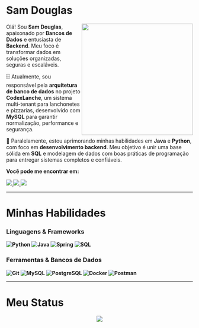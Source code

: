 # Sam Douglas

<img src="https://iili.io/HyiXz8P.png" min-width="300px" max-width="300px" width="300px" align="right">

<p align="left">
      Olá! Sou <strong>Sam Douglas</strong>, apaixonado por <strong>Bancos de Dados</strong> e entusiasta de <strong>Backend</strong>. 
      Meu foco é transformar dados em soluções organizadas, seguras e escaláveis.
</p>

<p align="left">
      🗄️ Atualmente, sou responsável pela <strong>arquitetura de banco de dados</strong> no projeto <strong>CodexLanche</strong>, 
      um sistema multi-tenant para lanchonetes e pizzarias, desenvolvido com <strong>MySQL</strong> para garantir 
      normalização, performance e segurança.
</p>

<p align="left">
      🚀 Paralelamente, estou aprimorando minhas habilidades em <strong>Java</strong> e <strong>Python</strong>, com foco em 
      <strong>desenvolvimento backend</strong>. Meu objetivo é unir uma base sólida em <strong>SQL</strong> e modelagem de dados 
      com boas práticas de programação para entregar sistemas completos e confiáveis.
</p>

<p align="left">
 <strong>Você pode me encontrar em:<strong>
</p>
<p align="left">

<a href="mailto:samdouglask10@gmail.com">
  <img src="https://img.shields.io/badge/Gmail-EA4335?style=for-the-badge&logo=gmail&logoColor=white"/>
</a>

<a href="https://discord.gg/okingsaam" alt="Discord">
  <img src="https://img.shields.io/badge/Discord-5865F2?style=for-the-badge&logo=discord&logoColor=white"/>
</a>

<a href="https://www.linkedin.com/in/sam-douglas-6076b91b8/" alt="LinkedIn">
  <img src="https://img.shields.io/badge/LinkedIn-0A66C2?style=for-the-badge&logo=linkedin&logoColor=white"/>
</a>

---

# Minhas Habilidades

### Linguagens & Frameworks

  ![Python](https://img.shields.io/badge/Python-3776AB?style=for-the-badge&logo=python&logoColor=white)
  ![Java](https://img.shields.io/badge/Java-ED8B00?style=for-the-badge&logo=openjdk&logoColor=white)
  ![Spring](https://img.shields.io/badge/Spring-6DB33F?style=for-the-badge&logo=spring&logoColor=white)
  ![SQL](https://img.shields.io/badge/SQL-003B57?style=for-the-badge&logo=postgresql&logoColor=white)
  
### Ferramentas & Bancos de Dados

  ![Git](https://img.shields.io/badge/Git-F05032?style=for-the-badge&logo=git&logoColor=white)
  ![MySQL](https://img.shields.io/badge/MySQL-4479A1?style=for-the-badge&logo=mysql&logoColor=white)
  ![PostgreSQL](https://img.shields.io/badge/PostgreSQL-316192?style=for-the-badge&logo=postgresql&logoColor=white)
  ![Docker](https://img.shields.io/badge/Docker-2496ED?style=for-the-badge&logo=docker&logoColor=white)
  ![Postman](https://img.shields.io/badge/Postman-FF6C37?style=for-the-badge&logo=postman&logoColor=white)

---

# Meu Status

<div align="center">
 <img src="https://github-readme-stats-sigma-five.vercel.app/api/?username=okingsaam&theme=react&line_height=20&hide=css&count_private=true"/>
 
 <picture>
 <source 
   srcset="https://github-readme-stats.vercel.app/api?username=okingsaam&show_icons=true&theme=dark"
   media="(prefers-color-scheme: dark)"
 />
 <source
   srcset="https://github-readme-stats.vercel.app/api?username=okingsaam&show_icons=true"
   media="(prefers-color-scheme: light), (prefers-color-scheme: no-preference)"        
 />
</picture>
</div>

